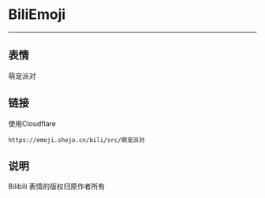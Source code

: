 # BiliEmoji
---
## 表情
萌宠派对
## 链接
使用Cloudflare
```
https://emoji.shojo.cn/bili/src/萌宠派对
```
## 说明
Bilibili 表情的版权归原作者所有
